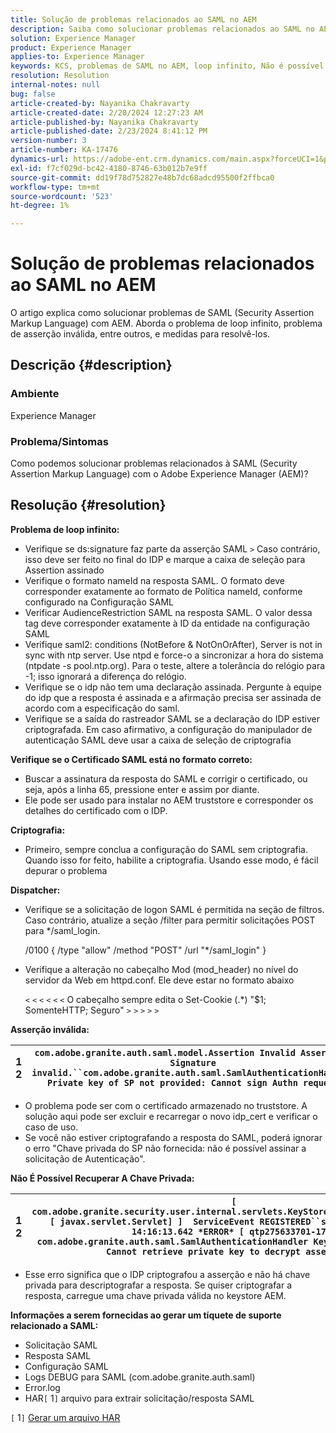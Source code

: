 ```yaml
---
title: Solução de problemas relacionados ao SAML no AEM
description: Saiba como solucionar problemas relacionados ao SAML no AEM. Verifique o problema de loop infinito e se o certificado SAML está no formato adequado.
solution: Experience Manager
product: Experience Manager
applies-to: Experience Manager
keywords: KCS, problemas de SAML no AEM, loop infinito, Não é possível recuperar chave privada, arquivo HAR1, Solicitação SAML, logs DEBUG para SAML, com.adobe.granite.auth.saml, experience manager
resolution: Resolution
internal-notes: null
bug: false
article-created-by: Nayanika Chakravarty
article-created-date: 2/20/2024 12:27:23 AM
article-published-by: Nayanika Chakravarty
article-published-date: 2/23/2024 8:41:12 PM
version-number: 3
article-number: KA-17476
dynamics-url: https://adobe-ent.crm.dynamics.com/main.aspx?forceUCI=1&pagetype=entityrecord&etn=knowledgearticle&id=c34ad2cd-86cf-ee11-9079-6045bd006239
exl-id: f7cf029d-bc42-4180-8746-63b012b7e9ff
source-git-commit: dd19f78d752827e48b7dc68adcd95500f2ffbca0
workflow-type: tm+mt
source-wordcount: '523'
ht-degree: 1%

---
```


# Solução de problemas relacionados ao SAML no AEM


O artigo explica como solucionar problemas de SAML (Security Assertion Markup Language) com AEM. Aborda o problema de loop infinito, problema de asserção inválida, entre outros, e medidas para resolvê-los.

## Descrição {#description}


### <b>Ambiente</b>

Experience Manager



### <b>Problema/Sintomas</b>

Como podemos solucionar problemas relacionados à SAML (Security Assertion Markup Language) com o Adobe Experience Manager (AEM)?


## Resolução {#resolution}


<b>Problema de loop infinito:</b>

- Verifique se ds:signature faz parte da asserção SAML `>`  Caso contrário, isso deve ser feito no final do IDP e marque a caixa de seleção para Assertion assinado
- Verifique o formato nameId na resposta SAML. O formato deve corresponder exatamente ao formato de Política nameId, conforme configurado na Configuração SAML
- Verificar AudienceRestriction SAML na resposta SAML. O valor dessa tag deve corresponder exatamente à ID da entidade na configuração SAML
- Verifique saml2: conditions (NotBefore &amp; NotOnOrAfter), Server is not in sync with ntp server. Use ntpd e force-o a sincronizar a hora do sistema (ntpdate -s pool.ntp.org). Para o teste, altere a tolerância do relógio para -1; isso ignorará a diferença do relógio.
- Verifique se o idp não tem uma declaração assinada. Pergunte à equipe do idp que a resposta é assinada e a afirmação precisa ser assinada de acordo com a especificação do saml.
- Verifique se a saída do rastreador SAML se a declaração do IDP estiver criptografada. Em caso afirmativo, a configuração do manipulador de autenticação SAML deve usar a caixa de seleção de criptografia


<b>Verifique se o Certificado SAML está no formato correto:</b>

- Buscar a assinatura da resposta do SAML e corrigir o certificado, ou seja, após a linha 65, pressione enter e assim por diante.
- Ele pode ser usado para instalar no AEM truststore e corresponder os detalhes do certificado com o IDP.


<b>Criptografia:</b>

- Primeiro, sempre conclua a configuração do SAML sem criptografia. Quando isso for feito, habilite a criptografia. Usando esse modo, é fácil depurar o problema


<b>Dispatcher:</b>

- Verifique se a solicitação de logon SAML é permitida na seção de filtros. Caso contrário, atualize a seção /filter para permitir solicitações POST para \*/saml_login.



  /0100 { /type &quot;allow&quot; /method &quot;POST&quot; /url &quot;\*/saml_login&quot; }


- Verifique a alteração no cabeçalho Mod (mod_header) no nível do servidor da Web em httpd.conf. Ele deve estar no formato abaixo

  `<` `<` `<` `<` `<` `<`  O cabeçalho sempre edita o Set-Cookie (.\*) &quot;$1; SomenteHTTP; Seguro&quot; `>` `>` `>` `>` `>`


<b>Asserção inválida:</b>


| 1<br>  2 | `com.adobe.granite.auth.saml.model.Assertion Invalid Assertion: Signature invalid.``com.adobe.granite.auth.saml.SamlAuthenticationHandler Private key of SP not provided: Cannot sign Authn request` |
| --- | --- |


- O problema pode ser com o certificado armazenado no truststore. A solução aqui pode ser excluir e recarregar o novo idp_cert e verificar o caso de uso.
- Se você não estiver criptografando a resposta do SAML, poderá ignorar o erro &quot;Chave privada do SP não fornecida: não é possível assinar a solicitação de Autenticação&quot;.


<b>Não É Possível Recuperar A Chave Privada:</b>


| 1<br>  2 | `[ com.adobe.granite.security.user.internal.servlets.KeyStoreManagingServlet,1121, [ javax.servlet.Servlet] ]  ServiceEvent REGISTERED``saml.log:27.01.2019 14:16:13.642 *ERROR* [ qtp275633701-179]  com.adobe.granite.auth.saml.SamlAuthenticationHandler KeyStore uninitialized. Cannot retrieve private key to decrypt assertions.` |
| --- | --- |


- Esse erro significa que o IDP criptografou a asserção e não há chave privada para descriptografar a resposta. Se quiser criptografar a resposta, carregue uma chave privada válida no keystore AEM.


<b>Informações a serem fornecidas ao gerar um tíquete de suporte relacionado a SAML:</b>

- Solicitação SAML
- Resposta SAML
- Configuração SAML
- Logs DEBUG para SAML (com.adobe.granite.auth.saml)
- Error.log
- HAR`[` 1`]`  arquivo para extrair solicitação/resposta SAML


`[` 1`]`  [Gerar um arquivo HAR](https://help.tenderapp.com/kb/troubleshooting-your-tender-site/generating-an-har-file)
